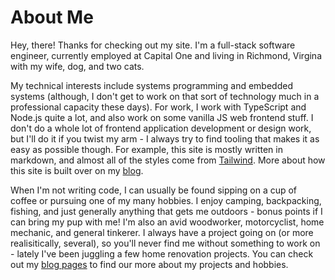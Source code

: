 # About Me

Hey, there! Thanks for checking out my site. I'm a full-stack software engineer, currently employed at Capital One and living in Richmond, Virgina with my wife, dog, and two cats.

My technical interests include systems programming and embedded systems (although, I don't get to work on that sort of technology much in a professional capacity these days). For work, I work with TypeScript and Node.js quite a lot, and also work on some vanilla JS web frontend stuff. I don't do a whole lot of frontend application development or design work, but I'll do it if you twist my arm - I always try to find tooling that makes it as easy as possible though. For example, this site is mostly written in markdown, and almost all of the styles come from [Tailwind](https://tailwindcss.com/). More about how this site is built over on my [blog](./blog).

When I'm not writing code, I can usually be found sipping on a cup of coffee or pursuing one of my many hobbies. I enjoy camping, backpacking, fishing, and just generally anything that gets me outdoors - bonus points if I can bring my pup with me! I'm also an avid woodworker, motorcyclist, home mechanic, and general tinkerer. I always have a project going on (or more realisitically, several), so you'll never find me without something to work on - lately I've been juggling a few home renovation projects. You can check out my [blog pages](./blog) to find our more about my projects and hobbies.

